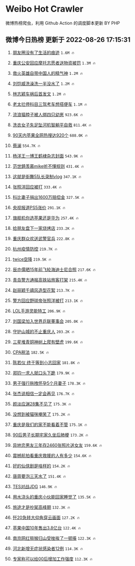 # Weibo Hot Crawler 



微博热榜爬虫，利用 Github Action 的调度脚本更新 BY PHP 


## 微博今日热榜 更新于 2022-08-26 17:15:31 
1. [朋友圈没有了生活的痕迹](https://s.weibo.com/weibo?q=%23%E6%9C%8B%E5%8F%8B%E5%9C%88%E6%B2%A1%E6%9C%89%E4%BA%86%E7%94%9F%E6%B4%BB%E7%9A%84%E7%97%95%E8%BF%B9%23&Refer=top) `1.6M 🔥` 

1. [重庆公安回应摩托志愿者送物资被罚](https://s.weibo.com/weibo?q=%23%E9%87%8D%E5%BA%86%E5%85%AC%E5%AE%89%E5%9B%9E%E5%BA%94%E6%91%A9%E6%89%98%E5%BF%97%E6%84%BF%E8%80%85%E9%80%81%E7%89%A9%E8%B5%84%E8%A2%AB%E7%BD%9A%23&Refer=top) `1.3M 🔥` 

1. [救火英雄自带中国人的精气神](https://s.weibo.com/weibo?q=%23%E6%95%91%E7%81%AB%E8%8B%B1%E9%9B%84%E8%87%AA%E5%B8%A6%E4%B8%AD%E5%9B%BD%E4%BA%BA%E7%9A%84%E7%B2%BE%E6%B0%94%E7%A5%9E%23&Refer=top) `1.2M 🔥` 

1. [刘恺威洗澡洗一半没水了](https://s.weibo.com/weibo?q=%23%E5%88%98%E6%81%BA%E5%A8%81%E6%B4%97%E6%BE%A1%E6%B4%97%E4%B8%80%E5%8D%8A%E6%B2%A1%E6%B0%B4%E4%BA%86%23&Refer=top) `1.2M 🔥` 

1. [林志颖车祸后首发文](https://s.weibo.com/weibo?q=%23%E6%9E%97%E5%BF%97%E9%A2%96%E8%BD%A6%E7%A5%B8%E5%90%8E%E9%A6%96%E5%8F%91%E6%96%87%23&Refer=top) `1.2M 🔥` 

1. [老太拦停科目三驾考车想搭便车](https://s.weibo.com/weibo?q=%23%E8%80%81%E5%A4%AA%E6%8B%A6%E5%81%9C%E7%A7%91%E7%9B%AE%E4%B8%89%E9%A9%BE%E8%80%83%E8%BD%A6%E6%83%B3%E6%90%AD%E4%BE%BF%E8%BD%A6%23&Refer=top) `1.1M 🔥` 

1. [流浪猫脖子被人绑四只幼崽](https://s.weibo.com/weibo?q=%23%E6%B5%81%E6%B5%AA%E7%8C%AB%E8%84%96%E5%AD%90%E8%A2%AB%E4%BA%BA%E7%BB%91%E5%9B%9B%E5%8F%AA%E5%B9%BC%E5%B4%BD%23&Refer=top) `923.6K 🔥` 

1. [洗衣女子失足坠河机智躺平自救](https://s.weibo.com/weibo?q=%23%E6%B4%97%E8%A1%A3%E5%A5%B3%E5%AD%90%E5%A4%B1%E8%B6%B3%E5%9D%A0%E6%B2%B3%E6%9C%BA%E6%99%BA%E8%BA%BA%E5%B9%B3%E8%87%AA%E6%95%91%23&Refer=top) `811.4K 🔥` 

1. [90天内苹果全网热搜达920个](https://s.weibo.com/weibo?q=%2390%E5%A4%A9%E5%86%85%E8%8B%B9%E6%9E%9C%E5%85%A8%E7%BD%91%E7%83%AD%E6%90%9C%E8%BE%BE920%E4%B8%AA%23&Refer=top) `688.0K 🔥` 

1. [蔡澜](https://s.weibo.com/weibo?q=%E8%94%A1%E6%BE%9C&Refer=top) `554.7K 🔥` 

1. [杨洋王一博王鹤棣杂志封面](https://s.weibo.com/weibo?q=%23%E6%9D%A8%E6%B4%8B%E7%8E%8B%E4%B8%80%E5%8D%9A%E7%8E%8B%E9%B9%A4%E6%A3%A3%E6%9D%82%E5%BF%97%E5%B0%81%E9%9D%A2%23&Refer=top) `543.9K 🔥` 

1. [范世錡羡慕mike听不懂规则](https://s.weibo.com/weibo?q=%23%E8%8C%83%E4%B8%96%E9%8C%A1%E7%BE%A1%E6%85%95mike%E5%90%AC%E4%B8%8D%E6%87%82%E8%A7%84%E5%88%99%23&Refer=top) `431.4K 🔥` 

1. [这就是街舞5队长录制vlog](https://s.weibo.com/weibo?q=%23%E8%BF%99%E5%B0%B1%E6%98%AF%E8%A1%97%E8%88%9E5%E9%98%9F%E9%95%BF%E5%BD%95%E5%88%B6vlog%23&Refer=top) `347.1K 🔥` 

1. [张照洋回应被打](https://s.weibo.com/weibo?q=%23%E5%BC%A0%E7%85%A7%E6%B4%8B%E5%9B%9E%E5%BA%94%E8%A2%AB%E6%89%93%23&Refer=top) `333.4K 🔥` 

1. [科比妻子捐出1600万赔偿金](https://s.weibo.com/weibo?q=%23%E7%A7%91%E6%AF%94%E5%A6%BB%E5%AD%90%E6%8D%90%E5%87%BA1600%E4%B8%87%E8%B5%94%E5%81%BF%E9%87%91%23&Refer=top) `327.5K 🔥` 

1. [央视报道PS5涨价](https://s.weibo.com/weibo?q=%23%E5%A4%AE%E8%A7%86%E6%8A%A5%E9%81%93PS5%E6%B6%A8%E4%BB%B7%23&Refer=top) `291.1K 🔥` 

1. [旗舰机你选苹果还是华为](https://s.weibo.com/weibo?q=%23%E6%97%97%E8%88%B0%E6%9C%BA%E4%BD%A0%E9%80%89%E8%8B%B9%E6%9E%9C%E8%BF%98%E6%98%AF%E5%8D%8E%E4%B8%BA%23&Refer=top) `257.4K 🔥` 

1. [给朋友盘下一家烧烤店](https://s.weibo.com/weibo?q=%23%E7%BB%99%E6%9C%8B%E5%8F%8B%E7%9B%98%E4%B8%8B%E4%B8%80%E5%AE%B6%E7%83%A7%E7%83%A4%E5%BA%97%23&Refer=top) `233.2K 🔥` 

1. [重庆群众欢送武警官兵](https://s.weibo.com/weibo?q=%23%E9%87%8D%E5%BA%86%E7%BE%A4%E4%BC%97%E6%AC%A2%E9%80%81%E6%AD%A6%E8%AD%A6%E5%AE%98%E5%85%B5%23&Refer=top) `222.8K 🔥` 

1. [杭州疫情防控](https://s.weibo.com/weibo?q=%23%E6%9D%AD%E5%B7%9E%E7%96%AB%E6%83%85%E9%98%B2%E6%8E%A7%23&Refer=top) `219.7K 🔥` 

1. [twice空降](https://s.weibo.com/weibo?q=%23twice%E7%A9%BA%E9%99%8D%23&Refer=top) `219.5K 🔥` 

1. [辰亦儒晒15年前飞轮海迪士尼合照](https://s.weibo.com/weibo?q=%23%E8%BE%B0%E4%BA%A6%E5%84%92%E6%99%9215%E5%B9%B4%E5%89%8D%E9%A3%9E%E8%BD%AE%E6%B5%B7%E8%BF%AA%E5%A3%AB%E5%B0%BC%E5%90%88%E7%85%A7%23&Refer=top) `217.6K 🔥` 

1. [青岛警方通报高铁站旅客打架](https://s.weibo.com/weibo?q=%23%E9%9D%92%E5%B2%9B%E8%AD%A6%E6%96%B9%E9%80%9A%E6%8A%A5%E9%AB%98%E9%93%81%E7%AB%99%E6%97%85%E5%AE%A2%E6%89%93%E6%9E%B6%23&Refer=top) `215.4K 🔥` 

1. [赵丽颖千禧风造型花絮](https://s.weibo.com/weibo?q=%23%E8%B5%B5%E4%B8%BD%E9%A2%96%E5%8D%83%E7%A6%A7%E9%A3%8E%E9%80%A0%E5%9E%8B%E8%8A%B1%E7%B5%AE%23&Refer=top) `213.7K 🔥` 

1. [警方回应野球帝张照洋被打](https://s.weibo.com/weibo?q=%23%E8%AD%A6%E6%96%B9%E5%9B%9E%E5%BA%94%E9%87%8E%E7%90%83%E5%B8%9D%E5%BC%A0%E7%85%A7%E6%B4%8B%E8%A2%AB%E6%89%93%23&Refer=top) `213.1K 🔥` 

1. [LOL手游灵能特工](https://s.weibo.com/weibo?q=%23LOL%E6%89%8B%E6%B8%B8%E7%81%B5%E8%83%BD%E7%89%B9%E5%B7%A5%23&Refer=top) `206.9K 🔥` 

1. [刘国梁加入世界乒联董事会](https://s.weibo.com/weibo?q=%23%E5%88%98%E5%9B%BD%E6%A2%81%E5%8A%A0%E5%85%A5%E4%B8%96%E7%95%8C%E4%B9%92%E8%81%94%E8%91%A3%E4%BA%8B%E4%BC%9A%23&Refer=top) `205.0K 🔥` 

1. [守护山城的不止重庆人](https://s.weibo.com/weibo?q=%23%E5%AE%88%E6%8A%A4%E5%B1%B1%E5%9F%8E%E7%9A%84%E4%B8%8D%E6%AD%A2%E9%87%8D%E5%BA%86%E4%BA%BA%23&Refer=top) `203.2K 🔥` 

1. [三星堆青铜神树上爬有壁虎](https://s.weibo.com/weibo?q=%23%E4%B8%89%E6%98%9F%E5%A0%86%E9%9D%92%E9%93%9C%E7%A5%9E%E6%A0%91%E4%B8%8A%E7%88%AC%E6%9C%89%E5%A3%81%E8%99%8E%23&Refer=top) `199.6K 🔥` 

1. [CPA税法](https://s.weibo.com/weibo?q=CPA%E7%A8%8E%E6%B3%95&Refer=top) `182.5K 🔥` 

1. [陈若仪 终于等到小志回家](https://s.weibo.com/weibo?q=%E9%99%88%E8%8B%A5%E4%BB%AA%20%E7%BB%88%E4%BA%8E%E7%AD%89%E5%88%B0%E5%B0%8F%E5%BF%97%E5%9B%9E%E5%AE%B6&Refer=top) `181.8K 🔥` 

1. [郑钧一求人就口头下跪](https://s.weibo.com/weibo?q=%23%E9%83%91%E9%92%A7%E4%B8%80%E6%B1%82%E4%BA%BA%E5%B0%B1%E5%8F%A3%E5%A4%B4%E4%B8%8B%E8%B7%AA%23&Refer=top) `179.9K 🔥` 

1. [男子强行拖拽怀孕5个月妻子](https://s.weibo.com/weibo?q=%23%E7%94%B7%E5%AD%90%E5%BC%BA%E8%A1%8C%E6%8B%96%E6%8B%BD%E6%80%80%E5%AD%955%E4%B8%AA%E6%9C%88%E5%A6%BB%E5%AD%90%23&Refer=top) `178.3K 🔥` 

1. [张杰说相信一定会再见](https://s.weibo.com/weibo?q=%23%E5%BC%A0%E6%9D%B0%E8%AF%B4%E7%9B%B8%E4%BF%A1%E4%B8%80%E5%AE%9A%E4%BC%9A%E5%86%8D%E8%A7%81%23&Refer=top) `176.7K 🔥` 

1. [颜淡应渊28集不见了](https://s.weibo.com/weibo?q=%23%E9%A2%9C%E6%B7%A1%E5%BA%94%E6%B8%8A28%E9%9B%86%E4%B8%8D%E8%A7%81%E4%BA%86%23&Refer=top) `175.3K 🔥` 

1. [没想到被猫咪嘲笑了](https://s.weibo.com/weibo?q=%23%E6%B2%A1%E6%83%B3%E5%88%B0%E8%A2%AB%E7%8C%AB%E5%92%AA%E5%98%B2%E7%AC%91%E4%BA%86%23&Refer=top) `175.2K 🔥` 

1. [重庆是我们的家不能看着不管](https://s.weibo.com/weibo?q=%23%E9%87%8D%E5%BA%86%E6%98%AF%E6%88%91%E4%BB%AC%E7%9A%84%E5%AE%B6%E4%B8%8D%E8%83%BD%E7%9C%8B%E7%9D%80%E4%B8%8D%E7%AE%A1%23&Refer=top) `175.1K 🔥` 

1. [90后男子长期宅家久坐后肺梗](https://s.weibo.com/weibo?q=%2390%E5%90%8E%E7%94%B7%E5%AD%90%E9%95%BF%E6%9C%9F%E5%AE%85%E5%AE%B6%E4%B9%85%E5%9D%90%E5%90%8E%E8%82%BA%E6%A2%97%23&Refer=top) `173.2K 🔥` 

1. [异地恋男友三年存2460张照片送女友](https://s.weibo.com/weibo?q=%23%E5%BC%82%E5%9C%B0%E6%81%8B%E7%94%B7%E5%8F%8B%E4%B8%89%E5%B9%B4%E5%AD%982460%E5%BC%A0%E7%85%A7%E7%89%87%E9%80%81%E5%A5%B3%E5%8F%8B%23&Refer=top) `159.6K 🔥` 

1. [震撼航拍看重庆救援的人有多少](https://s.weibo.com/weibo?q=%23%E9%9C%87%E6%92%BC%E8%88%AA%E6%8B%8D%E7%9C%8B%E9%87%8D%E5%BA%86%E6%95%91%E6%8F%B4%E7%9A%84%E4%BA%BA%E6%9C%89%E5%A4%9A%E5%B0%91%23&Refer=top) `154.6K 🔥` 

1. [好的仙侠剧是啥样的](https://s.weibo.com/weibo?q=%23%E5%A5%BD%E7%9A%84%E4%BB%99%E4%BE%A0%E5%89%A7%E6%98%AF%E5%95%A5%E6%A0%B7%E7%9A%84%23&Refer=top) `154.2K 🔥` 

1. [唐周要泡三天水了](https://s.weibo.com/weibo?q=%23%E5%94%90%E5%91%A8%E8%A6%81%E6%B3%A1%E4%B8%89%E5%A4%A9%E6%B0%B4%E4%BA%86%23&Refer=top) `151.4K 🔥` 

1. [TES对战JDG](https://s.weibo.com/weibo?q=%23TES%E5%AF%B9%E6%88%98JDG%23&Refer=top) `146.9K 🔥` 

1. [用水浇头的重庆小伙能回家睡觉了](https://s.weibo.com/weibo?q=%23%E7%94%A8%E6%B0%B4%E6%B5%87%E5%A4%B4%E7%9A%84%E9%87%8D%E5%BA%86%E5%B0%8F%E4%BC%99%E8%83%BD%E5%9B%9E%E5%AE%B6%E7%9D%A1%E8%A7%89%E4%BA%86%23&Refer=top) `135.5K 🔥` 

1. [旅途才是吵架高峰期](https://s.weibo.com/weibo?q=%23%E6%97%85%E9%80%94%E6%89%8D%E6%98%AF%E5%90%B5%E6%9E%B6%E9%AB%98%E5%B3%B0%E6%9C%9F%23&Refer=top) `132.3K 🔥` 

1. [歼20急转大仰角穿云画面](https://s.weibo.com/weibo?q=%23%E6%AD%BC20%E6%80%A5%E8%BD%AC%E5%A4%A7%E4%BB%B0%E8%A7%92%E7%A9%BF%E4%BA%91%E7%94%BB%E9%9D%A2%23&Refer=top) `127.2K 🔥` 

1. [苹果中国10年售出3.8亿台](https://s.weibo.com/weibo?q=%23%E8%8B%B9%E6%9E%9C%E4%B8%AD%E5%9B%BD10%E5%B9%B4%E5%94%AE%E5%87%BA3.8%E4%BA%BF%E5%8F%B0%23&Refer=top) `122.4K 🔥` 

1. [南京网红猕猴归山受挫挨了一顿揍](https://s.weibo.com/weibo?q=%23%E5%8D%97%E4%BA%AC%E7%BD%91%E7%BA%A2%E7%8C%95%E7%8C%B4%E5%BD%92%E5%B1%B1%E5%8F%97%E6%8C%AB%E6%8C%A8%E4%BA%86%E4%B8%80%E9%A1%BF%E6%8F%8D%23&Refer=top) `122.3K 🔥` 

1. [河北新增无症状感染者12例](https://s.weibo.com/weibo?q=%23%E6%B2%B3%E5%8C%97%E6%96%B0%E5%A2%9E%E6%97%A0%E7%97%87%E7%8A%B6%E6%84%9F%E6%9F%93%E8%80%8512%E4%BE%8B%23&Refer=top) `114.3K 🔥` 

1. [专家称可以给00后增加工作强度](https://s.weibo.com/weibo?q=%23%E4%B8%93%E5%AE%B6%E7%A7%B0%E5%8F%AF%E4%BB%A5%E7%BB%9900%E5%90%8E%E5%A2%9E%E5%8A%A0%E5%B7%A5%E4%BD%9C%E5%BC%BA%E5%BA%A6%23&Refer=top) `112.3K 🔥` 

